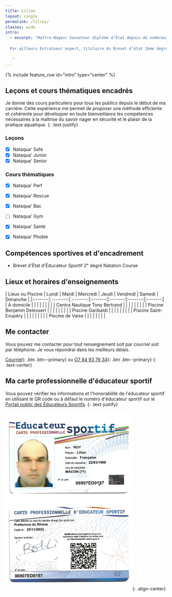 ```yaml
---
title: Lilian
layout: single
permalink: /lilroy/
classes: wide
intro:
  - excerpt: "Maître-Nageur Sauveteur diplômé d’État depuis de nombreuses années, j’interviens en club de natation sportive sur la formation du jeune nageur ainsi que l’apprentissage/perfectionnement chez les adultes. En collectivité territoriale j’assure les missions d’enseignement aux écoles primaires et de surveillance en collèges et lycées.

  Par ailleurs Entraîneur expert, titulaire du Brevet d’état 2ème degré, je forme des compétiteurs de niveau national avec des résultats probants (médailles et finalistes). 

   "
---
```

{% include feature_row id="intro" type="center" %}


## Leçons et cours thématiques encadrés

Je donne des cours particuliers pour tous les publics depuis le début de ma carrière. Cette expérience me permet de proposer une méthode efficiente et cohérente pour développer en toute bienveillance les compétences nécessaires à la maîtrise du savoir nager en sécurité et le plaisir de la pratique aquatique.
{: .text-justify}

### Leçons
- [x] Nataqua' Safe
- [x] Nataqua' Junior
- [x] Nataqua' Senior

### Cours thématiques
- [x] Nataqua' Perf
- [x] Nataqua' Rescue
- [x] Nataqua' Bac
- [ ] Nataqua' Gym
- [x] Nataqua' Santé
- [x] Nataqua' Phobie


## Compétences sportives et d'encadrement
- Brevet d'État d'Éducateur Sportif 2° degré Natation Course


## Lieux et horaires d'enseignements

| Lieux ou Piscine | Lundi | Mardi | Mercredi | Jeudi | Vendredi | Samedi | Dimanche |
|:-------:| :-------:| :-------:|:-------:|:-------:|:-------:|:-------:|
| À domicile |        |         |        |         |        |         |              |
| Centra Nautique Tony Bertrand |        |         |        |         |        |         |              |
| Piscine Benjamin Delessert |        |         |        |         |        |         |              |
| Piscine Garibaldi |        |         |        |         |        |         |              |
| Piscine Saint-Exupéry |        |         |        |         |        |         |              |
| Piscine de Vaise |        |         |        |         |        |         |              |

## Me contacter

Vous pouvez me contacter pour tout renseignement soit par courriel soit par téléphone. Je vous répondrai dans les meilleurs délais.

[Courriel](mailto::lilian@nataqualyon.fr){: .btn .btn--primary} ou [O7 84 93 76 34](#){: .btn .btn--primary}
{: .text-center}




## Ma carte professionnelle d'éducateur sportif

Vous pouvez vérifier les informations et l'honorabilité de l'éducateur sportif en utilisant le QR code ou à défaut le numéro d'éducateur sportif sur le [Portail public des Éducateurs Sportifs](https://eapspublic.sports.gouv.fr/CarteProRecherche/Recherche).
{: .text-justify}

![Carte professionnelle d'éducateur sportif](/assets/images/cartepro_Lilian.png){: .align-center}



